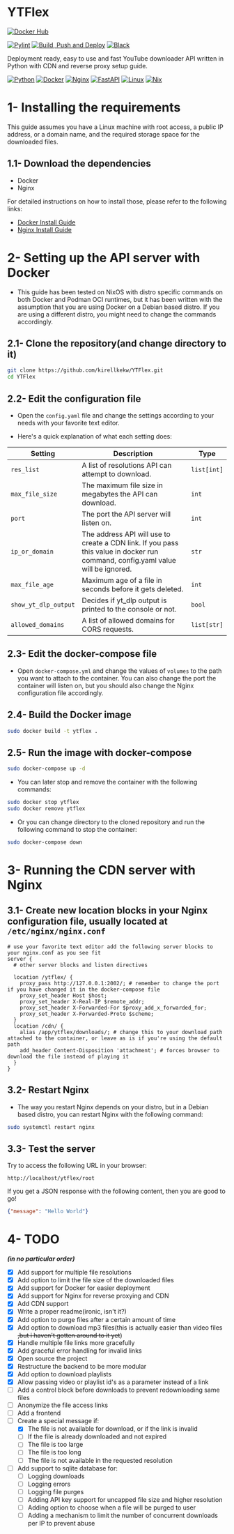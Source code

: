 # YTFlex

[![Docker Hub](https://img.shields.io/badge/Docker%20Hub%20Repository-%230db7ed.svg?logo=docker&logoColor=white)](https://hub.docker.com/r/kirellkekw/ytflex)

[![Pylint](https://github.com/kirellkekw/YTFlex/actions/workflows/pylint.yml/badge.svg)](https://github.com/pylint-dev/pylint)
[![Build, Push and Deploy](https://github.com/kirellkekw/YTFlex/actions/workflows/deploy_to_server.yml/badge.svg)](https://github.com/kirellkekw/YTFlex/actions/workflows/deploy_to_server.yml)
[![Black](https://img.shields.io/badge/code%20style-black-000000.svg)](https://github.com/psf/black)

Deployment ready, easy to use and fast YouTube downloader API written in Python with CDN and reverse proxy setup guide.

[![Python](https://img.shields.io/badge/python-3670A0?style=for-the-badge&logo=python&logoColor=ffdd54)](<https://www.python.org/>)
[![Docker](https://img.shields.io/badge/docker-%230db7ed.svg?style=for-the-badge&logo=docker&logoColor=white)](<https://www.docker.com/>)
[![Nginx](https://img.shields.io/badge/nginx-%23009639.svg?style=for-the-badge&logo=nginx&logoColor=white)](<https://www.nginx.com/>)
[![FastAPI](https://img.shields.io/badge/FastAPI-005571?style=for-the-badge&logo=fastapi)](<https://fastapi.tiangolo.com/>)
[![Linux](https://img.shields.io/badge/Linux-FCC624?style=for-the-badge&logo=linux&logoColor=black)](<https://www.linux.org/>)
[![Nix](https://img.shields.io/badge/NIX-5277C3.svg?style=for-the-badge&logo=NixOS&logoColor=white)](<https://nixos.org/>)

# 1- Installing the requirements

This guide assumes you have a Linux machine with root access, a public IP address, or a domain name, and the required storage space for the downloaded files.

## 1.1- Download the dependencies

* Docker
* Nginx

For detailed instructions on how to install those, please refer to the following links:

* [Docker Install Guide](https://docs.docker.com/engine/install/)
* [Nginx Install Guide](https://www.nginx.com/resources/wiki/start/topics/tutorials/install/)

# 2- Setting up the API server with Docker

* This guide has been tested on NixOS with distro specific commands on both Docker and Podman OCI runtimes, but it has been written with the assumption that you are using Docker on a Debian based distro. If you are using a different distro, you might need to change the commands accordingly.

## 2.1- Clone the repository(and change directory to it)

```bash
git clone https://github.com/kirellkekw/YTFlex.git
cd YTFlex
```

## 2.2- Edit the configuration file

* Open the `config.yaml` file and change the settings according to your needs with your favorite text editor.

* Here's a quick explanation of what each setting does:

| Setting | Description | Type |
| --- | --- | --- |
| `res_list` | A list of resolutions API can attempt to download. | `list[int]` |
| `max_file_size` | The maximum file size in megabytes the API can download. | `int` |
| `port` | The port the API server will listen on. | `int` |
| `ip_or_domain` | The address API will use to create a CDN link. If you pass this value in docker run command, config.yaml value will be ignored. | `str` |
| `max_file_age` | Maximum age of a file in seconds before it gets deleted. | `int` |
| `show_yt_dlp_output` | Decides if yt_dlp output is printed to the console or not. | `bool` |
| `allowed_domains` | A list of allowed domains for CORS requests. | `list[str]` |

## 2.3- Edit the docker-compose file

* Open `docker-compose.yml` and change the values of `volumes` to the path you want to attach to the container. You can also change the port the container will listen on, but you should also change the Nginx configuration file accordingly.

## 2.4- Build the Docker image

```bash
sudo docker build -t ytflex .
```

## 2.5- Run the image with docker-compose

```bash
sudo docker-compose up -d
```

* You can later stop and remove the container with the following commands:

```bash
sudo docker stop ytflex
sudo docker remove ytflex
```

* Or you can change directory to the cloned repository and run the following command to stop the container:

```bash
sudo docker-compose down
```

# 3- Running the CDN server with Nginx

## 3.1- Create new location blocks in your Nginx configuration file, usually located at `/etc/nginx/nginx.conf`

```nginx
# use your favorite text editor add the following server blocks to your nginx.conf as you see fit
server {
  # other server blocks and listen directives

  location /ytflex/ {
    proxy_pass http://127.0.0.1:2002/; # remember to change the port if you have changed it in the docker-compose file
    proxy_set_header Host $host;
    proxy_set_header X-Real-IP $remote_addr;
    proxy_set_header X-Forwarded-For $proxy_add_x_forwarded_for;
    proxy_set_header X-Forwarded-Proto $scheme;  
  }
  location /cdn/ {
    alias /app/ytflex/downloads/; # change this to your download path attached to the container, or leave as is if you're using the default path
    add_header Content-Disposition 'attachment'; # forces browser to download the file instead of playing it
  }
}

```

## 3.2- Restart Nginx

* The way you restart Nginx depends on your distro, but in a Debian based distro, you can restart Nginx with the following command:

```bash
sudo systemctl restart nginx
```

## 3.3- Test the server

Try to access the following URL in your browser:

`http://localhost/ytflex/root`

If you get a JSON response with the following content, then you are good to go!

```json
{"message": "Hello World"}
```

# 4- TODO

***(in no particular order)***

* [x] Add support for multiple file resolutions
* [x] Add option to limit the file size of the downloaded files
* [x] Add support for Docker for easier deployment
* [x] Add support for Nginx for reverse proxying and CDN
* [x] Add CDN support
* [x] Write a proper readme(ironic, isn't it?)
* [x] Add option to purge files after a certain amount of time
* [x] Add option to download mp3 files(this is actually easier than video files ~~,but i haven't gotten around to it yet~~)
* [x] Handle multiple file links more gracefully
* [x] Add graceful error handling for invalid links
* [x] Open source the project
* [x] Restructure the backend to be more modular
* [x] Add option to download playlists
* [x] Allow passing video or playlist id's as a parameter instead of a link
* [ ] Add a control block before downloads to prevent redownloading same files
* [ ] Anonymize the file access links
* [ ] Add a frontend
* [ ] Create a special message if:
  * [x] The file is not available for download, or if the link is invalid
  * [ ] If the file is already downloaded and not expired
  * [ ] The file is too large
  * [ ] The file is too long
  * [ ] The file is not available in the requested resolution
* [ ] Add support to sqlite database for:
  * [ ] Logging downloads
  * [ ] Logging errors
  * [ ] Logging file purges
  * [ ] Adding API key support for uncapped file size and higher resolution
  * [ ] Adding option to choose when a file will be purged to user
  * [ ] Adding a mechanism to limit the number of concurrent downloads per IP to prevent abuse
